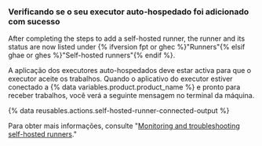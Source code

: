 
### Verificando se o seu executor auto-hospedado foi adicionado com sucesso

After completing the steps to add a self-hosted runner, the runner and its status are now listed under {% ifversion fpt or ghec %}"Runners"{% elsif ghae or ghes %}"Self-hosted runners"{% endif %}.

A aplicação dos executores auto-hospedados deve estar activa para que o executor aceite os trabalhos. Quando o aplicativo do executor estiver conectado a {% data variables.product.product_name %} e pronto para receber trabalhos, você verá a seguinte mensagem no terminal da máquina.

{% data reusables.actions.self-hosted-runner-connected-output %}

Para obter mais informações, consulte "[Monitoring and troubleshooting self-hosted runners](/actions/hosting-your-own-runners/monitoring-and-troubleshooting-self-hosted-runners)."
